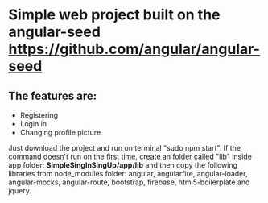# Simple web project built on the angular-seed https://github.com/angular/angular-seed

## The features are:

* Registering
* Login in
* Changing profile picture

Just download the project and run on terminal "sudo npm start". If the command doesn't run on the first time, create an folder called "lib" inside app folder: **SimpleSingInSingUp/app/lib** and then copy the following libraries from node_modules folder: angular, angularfire, angular-loader, angular-mocks, angular-route, bootstrap, firebase, html5-boilerplate and jquery.



